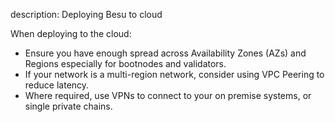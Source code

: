 description: Deploying Besu to cloud  
<!--- END of page meta data -->

When deploying to the cloud: 

* Ensure you have enough spread across Availability Zones (AZs) and Regions especially for bootnodes and validators.
* If your network is a multi-region network, consider using VPC Peering  to reduce latency.
* Where required, use VPNs to connect to your on premise systems, or single private chains.